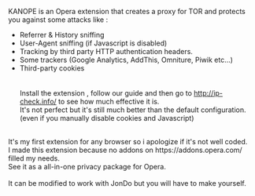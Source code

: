 KANOPE is an Opera extension that creates a proxy for TOR
and protects you against some attacks like :
- Referrer & History sniffing
- User-Agent sniffing (if Javascript is disabled)
- Tracking by third party HTTP authentication headers.
- Some trackers (Google Analytics, AddThis, Omniture, Piwik etc...)
- Third-party cookies<br>
<br><br>
Install the extension , follow our guide and then go to http://ip-check.info/ to see how much effective it is. <br>
It's not perfect but it's still much better than the default configuration.  <br>
(even if you manually disable cookies and Javascript) <br>
 <br>
It's my first extension for any browser so i apologize if it's not well coded. <br>
I made this extension because no addons on https://addons.opera.com/ filled my needs. <br>
See it as a all-in-one privacy package for Opera. <br>
 <br>
It can be modified to work with JonDo but you will have to make yourself. <br>
